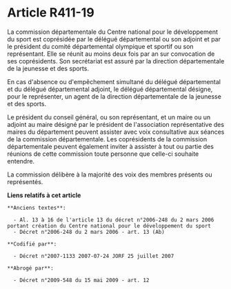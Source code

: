 # Article R411-19

La commission départementale du Centre national pour le développement du sport est coprésidée par le délégué départemental ou
son adjoint et par le président du comité départemental olympique et sportif ou son représentant. Elle se réunit au moins
deux fois par an sur convocation de ses coprésidents. Son secrétariat est assuré par la direction départementale de la
jeunesse et des sports.

En cas d'absence ou d'empêchement simultané du délégué départemental et du délégué départemental adjoint, le délégué
départemental désigne, pour le représenter, un agent de la direction départementale de la jeunesse et des sports.

Le président du conseil général, ou son représentant, et un maire ou un adjoint au maire désigné par le président de
l'association représentative des maires du département peuvent assister avec voix consultative aux séances de la commission
départementale. Les coprésidents de la commission départementale peuvent également inviter à assister à tout ou partie des
réunions de cette commission toute personne que celle-ci souhaite entendre.

La commission délibère à la majorité des voix des membres présents ou représentés.

**Liens relatifs à cet article**

	**Anciens textes**:

	  - Al. 13 à 16 de l'article 13 du décret n°2006-248 du 2 mars 2006 portant création du Centre national pour le développement du sport
	  - Décret n°2006-248 du 2 mars 2006 - art. 13 (Ab)

	**Codifié par**:

	  - Décret n°2007-1133 2007-07-24 JORF 25 juillet 2007

	**Abrogé par**:

	  - Décret n°2009-548 du 15 mai 2009 - art. 12
